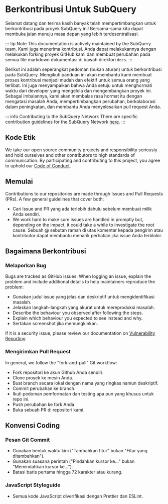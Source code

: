 # Berkontribusi Untuk SubQuery

Selamat datang dan terima kasih banyak telah mempertimbangkan untuk berkontribusi pada proyek SubQuery ini! Bersama-sama kita dapat membuka jalan menuju masa depan yang lebih terdesentralisasi.

::: tip Note This documentation is actively maintained by the SubQuery team. Kami juga menerima kontribusi. Anda dapat melakukannya dengan melakukan forking proyek GitHub kami dan membuat perubahan pada semua file markdown dokumentasi di bawah direktori `docs`. :::

Berikut ini adalah seperangkat pedoman (bukan aturan) untuk berkontribusi pada SubQuery. Mengikuti panduan ini akan membantu kami membuat proses kontribusi menjadi mudah dan efektif untuk semua orang yang terlibat. Ini juga menyampaikan bahwa Anda setuju untuk menghormati waktu dari developer yang mengelola dan mengembangkan proyek ini. Sebagai imbalannya, kami akan membalas rasa hormat itu dengan mengatasi masalah Anda, mempertimbangkan perubahan, berkolaborasi dalam peningkatan, dan membantu Anda menyelesaikan pull request Anda.

::: info Contributing to the SubQuery Network There are specific contribution guidelines for the SubQuery Network [here](../subquery_network/community.md#contributing-to-codebases). :::

## Kode Etik

We take our open source community projects and responsibility seriously and hold ourselves and other contributors to high standards of communication. By participating and contributing to this project, you agree to uphold our [Code of Conduct](https://github.com/subquery/subql/blob/main/CODE_OF_CONDUCT.md).

## Memulai

Contributions to our repositories are made through Issues and Pull Requests (PRs). A few general guidelines that cover both:

- Cari Issue and PR yang ada terlebih dahulu sebelum membuat milik Anda sendiri.
- We work hard to make sure issues are handled in promptly but, depending on the impact, it could take a while to investigate the root cause. Sebuah @ sebutan ramah di utas komentar kepada pengirim atau kontributor dapat membantu menarik perhatian jika issue Anda terblokir.

## Bagaimana Berkontribusi

### Melaporkan Bug

Bugs are tracked as GitHub issues. When logging an issue, explain the problem and include additional details to help maintainers reproduce the problem:

- Gunakan judul issue yang jelas dan deskriptif untuk mengidentifikasi masalah.
- Jelaskan langkah-langkah yang akurat untuk mereproduksi masalah.
- Describe the behaviour you observed after following the steps.
- Explain which behaviour you expected to see instead and why.
- Sertakan screenshot jika memungkinkan.

If it is a security issue, please review our documentation on [Vulnerability Reporting](./vulnerability-reporting.md)

### Mengirimkan Pull Request

In general, we follow the "fork-and-pull" Git workflow:

- Fork repositori ke akun Github Anda sendiri.
- Clone proyek ke mesin Anda.
- Buat branch secara lokal dengan nama yang ringkas namun deskriptif.
- Commit perubahan ke branch.
- Ikuti pedoman pemformatan dan testing apa pun yang khusus untuk repo ini.
- Push perubahan ke fork Anda.
- Buka sebuah PR di repositori kami.

## Konvensi Coding

### Pesan Git Commit

- Gunakan bentuk waktu kini ("Tambahkan fitur" bukan "Fitur yang ditambahkan").
- Gunakan suasana perintah ("Pindahkan kursor ke..." bukan "Memindahkan kursor ke...").
- Batasi baris pertama hingga 72 karakter atau kurang.

### JavaScript Styleguide

- Semua kode JavaScript diverifikasi dengan Prettier dan ESLint.
